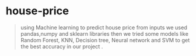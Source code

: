 
# house-price 


> using Machine learning to predict house price from inputs 
> we used  pandas,numpy and sklearn libraries 
> then we tried some models like Random Forest, KNN, Decision tree, Neural network and SVM to get the best accuracy in our project .

